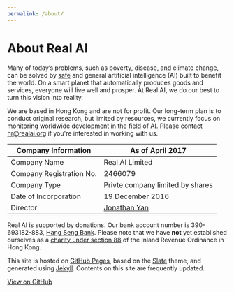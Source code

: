 ```yaml
---
permalink: /about/
---
```

# About Real AI

Many of today’s problems, such as poverty, disease, and climate change, can be solved by [safe](http://realai.org/frontier/safety.html) and general artificial intelligence (AI) built to benefit the world. On a smart planet that automatically produces goods and services, everyone will live well and prosper. At Real AI, we do our best to turn this vision into reality.

We are based in Hong Kong and are not for profit. Our long-term plan is to conduct original research, but limited by resources, we currently focus on monitoring worldwide development in the field of AI. Please contact [hr@realai.org](mailto:hr@realai.org) if you're interested in working with us.

| Company Information      | As of April 2017                       |
| ------------------------ | -------------------------------------- |
| Company Name             | Real AI Limited                        |
| Company Registration No. | 2466079                                |
| Company Type             | Privte company limited by shares       |
| Date of Incorporation    | 19 December 2016                       |
| Director                 | [Jonathan Yan](mailto:jyan@realai.org) |

Real AI is supported by donations. Our bank account number is 390-693182-883, [Hang Seng Bank](https://bank.hangseng.com/1/2/business/bank-accounts/integrated-business-solutions/faq#12). Please note that we have **not** yet established ourselves as a [charity under section 88](http://www.ird.gov.hk/eng/tax/ach_tgc.htm) of the Inland Revenue Ordinance in Hong Kong.

This site is hosted on [GitHub Pages](https://pages.github.com/), based on the [Slate](https://github.com/pages-themes/slate) theme, and generated using [Jekyll](http://jekyllrb.com/). Contents on this site are frequently updated.

[View on GitHub](https://github.com/yanjon/yanjon.github.io)
